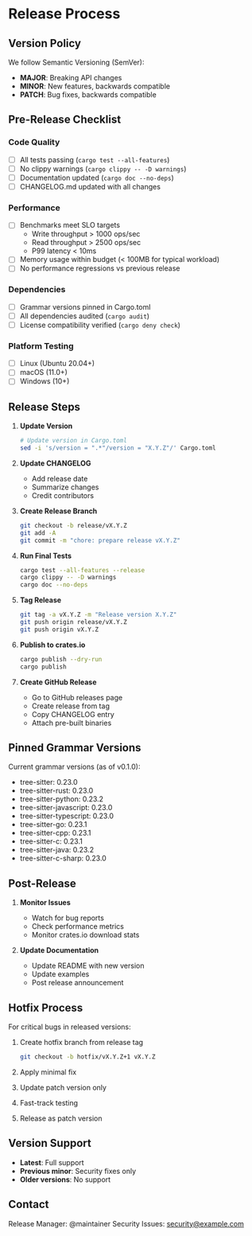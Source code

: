 # Release Process

## Version Policy

We follow Semantic Versioning (SemVer):
- **MAJOR**: Breaking API changes
- **MINOR**: New features, backwards compatible
- **PATCH**: Bug fixes, backwards compatible

## Pre-Release Checklist

### Code Quality
- [ ] All tests passing (`cargo test --all-features`)
- [ ] No clippy warnings (`cargo clippy -- -D warnings`)
- [ ] Documentation updated (`cargo doc --no-deps`)
- [ ] CHANGELOG.md updated with all changes

### Performance
- [ ] Benchmarks meet SLO targets
  - Write throughput > 1000 ops/sec
  - Read throughput > 2500 ops/sec
  - P99 latency < 10ms
- [ ] Memory usage within budget (< 100MB for typical workload)
- [ ] No performance regressions vs previous release

### Dependencies
- [ ] Grammar versions pinned in Cargo.toml
- [ ] All dependencies audited (`cargo audit`)
- [ ] License compatibility verified (`cargo deny check`)

### Platform Testing
- [ ] Linux (Ubuntu 20.04+)
- [ ] macOS (11.0+)
- [ ] Windows (10+)

## Release Steps

1. **Update Version**
   ```bash
   # Update version in Cargo.toml
   sed -i 's/version = ".*"/version = "X.Y.Z"/' Cargo.toml
   ```

2. **Update CHANGELOG**
   - Add release date
   - Summarize changes
   - Credit contributors

3. **Create Release Branch**
   ```bash
   git checkout -b release/vX.Y.Z
   git add -A
   git commit -m "chore: prepare release vX.Y.Z"
   ```

4. **Run Final Tests**
   ```bash
   cargo test --all-features --release
   cargo clippy -- -D warnings
   cargo doc --no-deps
   ```

5. **Tag Release**
   ```bash
   git tag -a vX.Y.Z -m "Release version X.Y.Z"
   git push origin release/vX.Y.Z
   git push origin vX.Y.Z
   ```

6. **Publish to crates.io**
   ```bash
   cargo publish --dry-run
   cargo publish
   ```

7. **Create GitHub Release**
   - Go to GitHub releases page
   - Create release from tag
   - Copy CHANGELOG entry
   - Attach pre-built binaries

## Pinned Grammar Versions

Current grammar versions (as of v0.1.0):
- tree-sitter: 0.23.0
- tree-sitter-rust: 0.23.0
- tree-sitter-python: 0.23.2
- tree-sitter-javascript: 0.23.0
- tree-sitter-typescript: 0.23.0
- tree-sitter-go: 0.23.1
- tree-sitter-cpp: 0.23.1
- tree-sitter-c: 0.23.1
- tree-sitter-java: 0.23.2
- tree-sitter-c-sharp: 0.23.0

## Post-Release

1. **Monitor Issues**
   - Watch for bug reports
   - Check performance metrics
   - Monitor crates.io download stats

2. **Update Documentation**
   - Update README with new version
   - Update examples
   - Post release announcement

## Hotfix Process

For critical bugs in released versions:

1. Create hotfix branch from release tag
   ```bash
   git checkout -b hotfix/vX.Y.Z+1 vX.Y.Z
   ```

2. Apply minimal fix
3. Update patch version only
4. Fast-track testing
5. Release as patch version

## Version Support

- **Latest**: Full support
- **Previous minor**: Security fixes only
- **Older versions**: No support

## Contact

Release Manager: @maintainer
Security Issues: security@example.com
